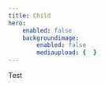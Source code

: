 ```yaml
---
title: Child
hero:
    enabled: false
    backgroundimage:
        enabled: false
        mediaupload: {  }
---
```


Test 